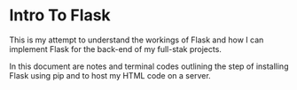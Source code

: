 # Intro To Flask 

This is my attempt to understand the workings of Flask and how I can implement Flask for the back-end of my full-stak projects. 

In this document are notes and terminal codes outlining the step of installing Flask using pip and to host my HTML code on a server. 
